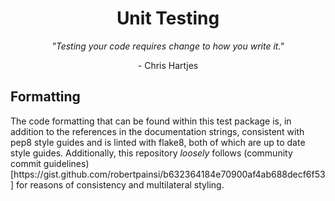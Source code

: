 <div align="center">
    <h1>Unit Testing</h1>
    <p><i>"Testing your code requires change to how you write it."</i></p>
    <p> - Chris Hartjes </p>
</div>

<h2>Formatting</h2>
The code formatting that can be found within this test package is, in addition to the references in the documentation strings,
consistent with pep8 style guides and is linted with flake8, both of which are up to date style guides. Additionally,
this repository <i>loosely</i> follows (community commit guidelines)[https://gist.github.com/robertpainsi/b632364184e70900af4ab688decf6f53] for reasons of consistency and multilateral styling.
